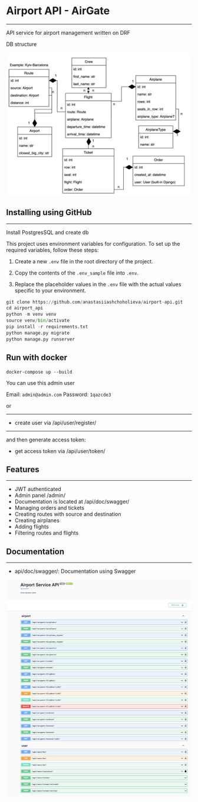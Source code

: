 # Airport API - AirGate

***

API service for airport management written on DRF

DB structure

![db_structure.png](documentation_image%2Fdb_structure.png)

## Installing using GitHub

***
Install PostgresSQL and create db

This project uses environment variables for configuration. To set up the required variables, follow these steps:

1. Create a new `.env` file in the root directory of the project.

2. Copy the contents of the `.env_sample` file into `.env`.

3. Replace the placeholder values in the `.env` file with the actual values specific to your environment.

```python
git clone https://github.com/anastasiiashchoholieva/airport-api.git
cd airport_api
python -m venv venv
source venv/bin/activate
pip install -r requirements.txt
python manage.py migrate
python manage.py runserver
```


## Run with docker
```
docker-compose up --build
```
You can use this admin user

Email: `admin@admin.com`
Password: `1qazcde3`

or 

***
- create user via /api/user/register/
***

and then generate access token:

- get access token via /api/user/token/

## Features
***
- JWT authenticated
- Admin panel /admin/
- Documentation is located at /api/doc/swagger/
- Managing orders and tickets
- Creating routes with source and destination
- Creating airplanes
- Adding flights
- Filtering routes and flights


## Documentation

 ---

 * api/doc/swagger/: Documentation using Swagger

![doc_api.png](documentation_image%2Fdoc_api.png)